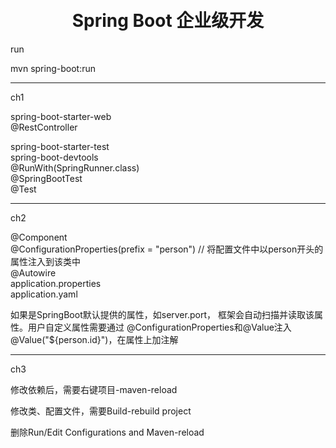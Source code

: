 <h1 align="center">
  <br>
  Spring Boot 企业级开发
  <br>
</h1>

<p>run</p>
<p>mvn spring-boot:run</p>
<hr>
<p>ch1</p>
<artifactId>spring-boot-starter-web</artifactId><br>
@RestController

<artifactId>spring-boot-starter-test</artifactId><br>
<artifactId>spring-boot-devtools</artifactId><br>
@RunWith(SpringRunner.class)<br>
@SpringBootTest<br>
@Test
<hr>
<p>ch2</p>
@Component<br>
@ConfigurationProperties(prefix = "person") // 将配置文件中以person开头的属性注入到该类中<br>
@Autowire<br>
application.properties<br>
application.yaml
<p>如果是SpringBoot默认提供的属性，如server.port，
框架会自动扫描并读取该属性。用户自定义属性需要通过
@ConfigurationProperties和@Value注入<br>
@Value("${person.id}")，在属性上加注解
</p>
<hr>

<p>ch3</p>
<p>修改依赖后，需要右键项目-maven-reload</p>
<p>修改类、配置文件，需要Build-rebuild project</p>

<p>删除Run/Edit Configurations and Maven-reload</p>
